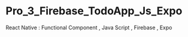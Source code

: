 # Pro_3_Firebase_TodoApp_Js_Expo
React Native : Functional Component , Java Script , Firebase , Expo 
